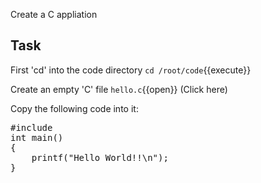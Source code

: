 Create a C appliation
## Task

First 'cd' into the code directory
`cd /root/code`{{execute}}

Create an empty 'C' file
 `hello.c`{{open}} (Click here)
 
Copy the following code into it:
<pre class="file" data-target="clipboard">
#include<stdio.h>
int main()
{
	printf("Hello World!!\n");
}
</pre>
